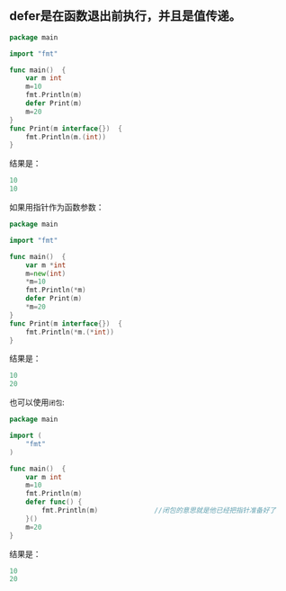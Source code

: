 ## defer是在函数退出前执行，并且是值传递。
```go
package main

import "fmt"

func main()  {
	var m int
	m=10
	fmt.Println(m)
	defer Print(m)
	m=20
}
func Print(m interface{})  {
	fmt.Println(m.(int))
}
```
结果是：
```go
10
10
```
如果用指针作为函数参数：
```go
package main

import "fmt"

func main()  {
	var m *int
	m=new(int)
	*m=10
	fmt.Println(*m)
	defer Print(m)
	*m=20
}
func Print(m interface{})  {
	fmt.Println(*m.(*int))
}
```
结果是：
```go
10
20
```
也可以使用`闭包`:
```go
package main

import (
	"fmt"
)

func main()  {
	var m int
	m=10
	fmt.Println(m)
	defer func() {
		fmt.Println(m)				//闭包的意思就是他已经把指针准备好了
	}()
	m=20
}
```
结果是：
```go
10
20
```